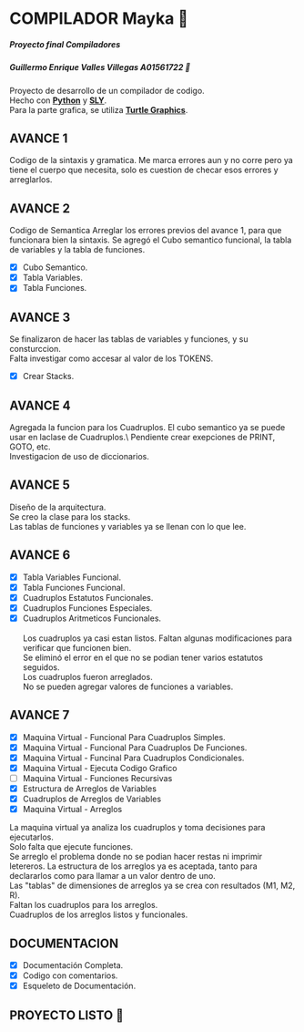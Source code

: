 # COMPILADOR Mayka :dog:     
##### *Proyecto final Compiladores*
##### Guillermo Enrique Valles Villegas A01561722 :pizza:

Proyecto de desarrollo de un compilador de codigo.\
Hecho con **[Python](https://www.python.org)** y **[SLY](https://sly.readthedocs.io/en/latest/sly.html)**.\
Para la parte grafica, se utiliza  **[Turtle Graphics](https://docs.python.org/3/library/turtle.html)**.

## AVANCE 1 
Codigo de la sintaxis y gramatica.
Me marca errores aun y no corre pero ya tiene el cuerpo que necesita,
solo es cuestion de checar esos errores y arreglarlos.

## AVANCE 2
Codigo de Semantica
Arreglar los errores previos del avance 1, para que funcionara bien la sintaxis.
Se agregó el Cubo semantico funcional, la tabla de variables y la tabla de funciones.
- [x] Cubo Semantico.
- [x] Tabla Variables.
- [x] Tabla Funciones.

## AVANCE 3
Se finalizaron de hacer las tablas de variables y funciones, y su consturccion.\
Falta investigar como accesar al valor de los TOKENS.
- [x] Crear Stacks.

## AVANCE 4
Agregada la funcion para los Cuadruplos.
El cubo semantico ya se puede usar en laclase de Cuadruplos.\ 
Pendiente crear exepciones de PRINT, GOTO, etc.\
Investigacion de uso de diccionarios.

## AVANCE 5
Diseño de la arquitectura.\
Se creo la clase para los stacks.\
Las tablas de funciones y variables ya se llenan con lo que lee.

## AVANCE 6
- [x] Tabla Variables Funcional.
- [x] Tabla Funciones Funcional.
- [x] Cuadruplos Estatutos Funcionales.
- [x] Cuadruplos Funciones Especiales.
- [x] Cuadruplos Aritmeticos Funcionales.\
\
Los cuadruplos ya casi estan listos. Faltan algunas modificaciones para verificar que funcionen bien.\
Se eliminó el error en el que no se podian tener varios estatutos seguidos.\
Los cuadruplos fueron arreglados.\
No se pueden agregar valores de funciones a variables.

## AVANCE 7
- [x] Maquina Virtual - Funcional Para Cuadruplos Simples.
- [x] Maquina Virtual - Funcional Para Cuadruplos De Funciones.
- [x] Maquina Virtual - Funcinal Para Cuadruplos Condicionales.
- [x] Maquina Virtual - Ejecuta Codigo Grafico
- [ ] Maquina Virtual - Funciones Recursivas
- [x] Estructura de Arreglos de Variables
- [x] Cuadruplos de Arreglos de Variables
- [x] Maquina Virtual - Arreglos

La maquina virtual ya analiza los cuadruplos y toma decisiones para ejecutarlos.\
Solo falta que ejecute funciones.\
Se arreglo el problema donde no se podian hacer restas ni imprimir letereros. 
La estructura de los arreglos ya es aceptada, tanto para declararlos como para llamar a un valor dentro de uno.\
Las "tablas" de dimensiones de arreglos ya se crea con resultados (M1, M2, R).\
Faltan los cuadruplos para los arreglos.\
Cuadruplos de los arreglos listos y funcionales.

## DOCUMENTACION

- [x] Documentación Completa.
- [x] Codigo con comentarios.
- [x] Esqueleto de Documentación.

## PROYECTO LISTO :tada:

